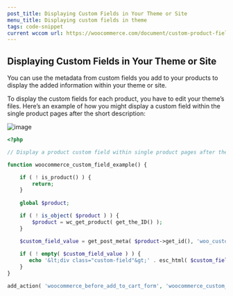 ```yaml
---
post_title: Displaying Custom Fields in Your Theme or Site
menu_title: Displaying custom fields in theme
tags: code-snippet
current wccom url: https://woocommerce.com/document/custom-product-fields/
---
```


## Displaying Custom Fields in Your Theme or Site

You can use the metadata from custom fields you add to your products to display the added information within your theme or site.

To display the custom fields for each product, you have to edit your theme’s files. Here’s an example of how you might display a custom field within the single product pages after the short description:

![image](https://github.com/woocommerce/woocommerce-developer-advocacy/assets/15178758/ed417ed8-4462-45b9-96b6-c0141afaeb2b)

```php
<?php

// Display a product custom field within single product pages after the short description 

function woocommerce_custom_field_example() {

    if ( ! is_product() ) {
        return;
    }
   
    global $product;

    if ( ! is_object( $product ) ) {
        $product = wc_get_product( get_the_ID() );
    }

    $custom_field_value = get_post_meta( $product->get_id(), 'woo_custom_field', true );
    
    if ( ! empty( $custom_field_value ) ) {
       echo '&lt;div class="custom-field"&gt;' . esc_html( $custom_field_value ) . '&lt;/div&gt;';
    }
}

add_action( 'woocommerce_before_add_to_cart_form', 'woocommerce_custom_field_example', 10 );
```
